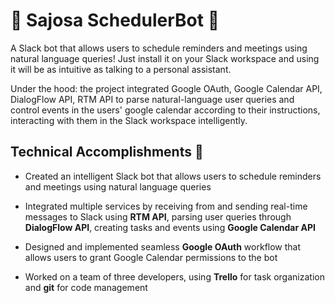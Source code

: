 # :robot: Sajosa SchedulerBot :robot:

A Slack bot that allows users to schedule reminders and meetings using natural language queries! Just install it on your Slack workspace and using it will be as intuitive as talking to a personal assistant. 

Under the hood: the project integrated Google OAuth, Google Calendar API, DialogFlow API, RTM API to parse natural-language user queries and control events in the users' google calendar according to their instructions, interacting with them in the Slack workspace intelligently.

## Technical Accomplishments :tada:
  * Created an intelligent Slack bot that allows users to schedule reminders and meetings using natural language queries
  
  * Integrated multiple services by receiving from and sending real-time messages to Slack using **RTM API**, parsing user queries through **DialogFlow API**, creating tasks and events using **Google Calendar API**
  
  * Designed and implemented seamless **Google OAuth** workflow that allows users to grant Google Calendar permissions to the bot
  
  * Worked on a team of three developers, using **Trello** for task organization and **git** for code management

